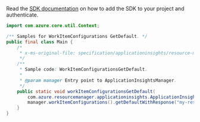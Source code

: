 Read the [SDK documentation](https://github.com/Azure/azure-sdk-for-java/blob/azure-resourcemanager-applicationinsights_1.0.0-beta.2/sdk/applicationinsights/azure-resourcemanager-applicationinsights/README.md) on how to add the SDK to your project and authenticate.

```java
import com.azure.core.util.Context;

/** Samples for WorkItemConfigurations GetDefault. */
public final class Main {
    /*
     * x-ms-original-file: specification/applicationinsights/resource-manager/Microsoft.Insights/stable/2015-05-01/examples/WorkItemConfigDefaultGet.json
     */
    /**
     * Sample code: WorkItemConfigurationsGetDefault.
     *
     * @param manager Entry point to ApplicationInsightsManager.
     */
    public static void workItemConfigurationsGetDefault(
        com.azure.resourcemanager.applicationinsights.ApplicationInsightsManager manager) {
        manager.workItemConfigurations().getDefaultWithResponse("my-resource-group", "my-component", Context.NONE);
    }
}
```
